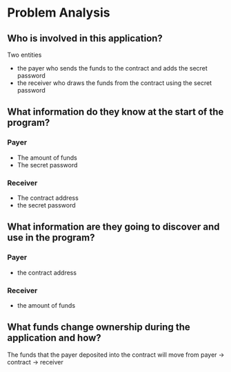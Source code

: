 # Problem Analysis

## Who is involved in this application?
Two entities 
- the payer who sends the funds to the contract and adds the secret password
- the receiver who draws the funds from the contract using the secret password

## What information do they know at the start of the program?
### Payer
- The amount of funds
- The secret password
### Receiver
- The contract address
- the secret password

## What information are they going to discover and use in the program?
### Payer
- the contract address
### Receiver
- the amount of funds

## What funds change ownership during the application and how?
The funds that the payer deposited into the contract will move from payer -> contract -> receiver